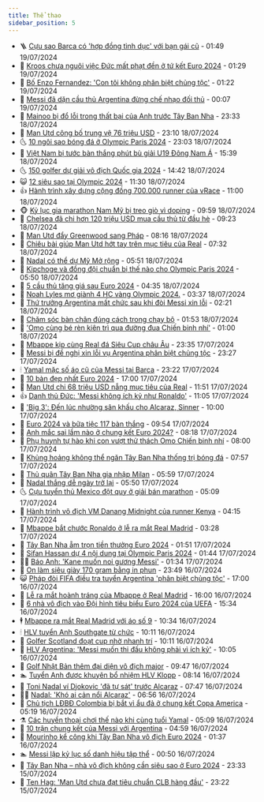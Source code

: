 ```yaml
---
title: Thể thao
sidebar_position: 5
---
```


<!-- vnexpress-the-thao:START -->
- 🪜 [Cựu sao Barca có &#39;hợp đồng tình dục&#39; với bạn gái cũ](https://vnexpress.net/cuu-sao-barca-co-hop-dong-tinh-duc-voi-ban-gai-cu-4771910.html) - 01:49 19/07/2024
- 🦩 [Kroos chưa nguôi việc Đức mất phạt đền ở tứ kết Euro 2024](https://vnexpress.net/kroos-chua-nguoi-viec-duc-mat-phat-den-o-tu-ket-euro-2024-4771875.html) - 01:29 19/07/2024
- 🧰 [Bố Enzo Fernandez: &#39;Con tôi không phân biệt chủng tộc&#39;](https://vnexpress.net/bo-enzo-fernandez-con-toi-khong-phan-biet-chung-toc-4771859.html) - 01:22 19/07/2024
- 🤗 [Messi đã dặn cầu thủ Argentina đừng chế nhạo đối thủ](https://vnexpress.net/messi-da-dan-cau-thu-argentina-dung-che-nhao-doi-thu-4771853.html) - 00:07 19/07/2024
- 🥳 [Mainoo bị đổ lỗi trong thất bại của Anh trước Tây Ban Nha](https://vnexpress.net/mainoo-bi-do-loi-trong-that-bai-cua-anh-truoc-tay-ban-nha-4771855.html) - 23:33 18/07/2024
- 🦣 [Man Utd công bố trung vệ 76 triệu USD](https://vnexpress.net/man-utd-cong-bo-trung-ve-76-trieu-usd-4771850.html) - 23:10 18/07/2024
- 🌜 [10 ngôi sao bóng đá ở Olympic Paris 2024](https://vnexpress.net/10-ngoi-sao-bong-da-o-olympic-paris-2024-4771849.html) - 23:03 18/07/2024
- 🫶 [Việt Nam bị tước bàn thắng phút bù giải U19 Đông Nam Á](https://vnexpress.net/viet-nam-bi-tuoc-ban-thang-phut-bu-giai-u19-dong-nam-a-4771825.html) - 15:39 18/07/2024
- 🌜 [150 golfer dự giải vô địch Quốc gia 2024](https://vnexpress.net/150-golfer-du-giai-vo-dich-quoc-gia-2024-4771819.html) - 14:42 18/07/2024
- 😺 [12 siêu sao tại Olympic 2024](https://vnexpress.net/12-sieu-sao-tai-olympic-2024-4771764.html) - 11:30 18/07/2024
- 👍 [Hành trình xây dựng cộng đồng 700.000 runner của vRace](https://vnexpress.net/hanh-trinh-xay-dung-cong-dong-700-000-runner-cua-vrace-4767405.html) - 11:00 18/07/2024
- 🐵 [Kỷ lục gia marathon Nam Mỹ bị treo giò vì doping](https://vnexpress.net/ky-luc-gia-marathon-nam-my-bi-treo-gio-vi-doping-4771717.html) - 09:59 18/07/2024
- 💫 [Chelsea đã chi hơn 120 triệu USD mua cầu thủ từ đầu hè](https://vnexpress.net/chelsea-da-chi-hon-120-trieu-usd-mua-cau-thu-tu-dau-he-4771705.html) - 09:23 18/07/2024
- 🦆 [Man Utd đẩy Greenwood sang Pháp](https://vnexpress.net/man-utd-day-greenwood-sang-phap-4771655.html) - 08:16 18/07/2024
- 🙉 [Chiêu bài giúp Man Utd hớt tay trên mục tiêu của Real](https://vnexpress.net/chieu-bai-giup-man-utd-hot-tay-tren-muc-tieu-cua-real-4771570.html) - 07:32 18/07/2024
- 📝 [Nadal có thể dự Mỹ Mở rộng](https://vnexpress.net/nadal-co-the-du-my-mo-rong-4771596.html) - 05:51 18/07/2024
- 💯 [Kipchoge và đồng đội chuẩn bị thế nào cho Olympic Paris 2024](https://vnexpress.net/kipchoge-va-dong-doi-chuan-bi-the-nao-cho-olympic-paris-2024-4771562.html) - 05:50 18/07/2024
- 🌈 [5 cầu thủ tăng giá sau Euro 2024](https://vnexpress.net/5-cau-thu-tang-gia-sau-euro-2024-4771220.html) - 04:35 18/07/2024
- 🦩 [Noah Lyles mơ giành 4 HC vàng Olympic 2024.](https://vnexpress.net/noah-lyles-mo-gianh-4-hc-vang-olympic-2024-4771521.html) - 03:37 18/07/2024
- 🐲 [Thứ trưởng Argentina mất chức sau khi đòi Messi xin lỗi](https://vnexpress.net/thu-truong-argentina-mat-chuc-sau-khi-doi-messi-xin-loi-4771412.html) - 02:21 18/07/2024
- 🌁 [Chăm sóc bàn chân đúng cách trong chạy bộ](https://vnexpress.net/cham-soc-ban-chan-dung-cach-trong-chay-bo-4771326.html) - 01:53 18/07/2024
- 💯 [&#39;Omo cùng bé rèn kiên trì qua đường đua Chiến binh nhí&#39;](https://vnexpress.net/omo-cung-be-ren-kien-tri-qua-duong-dua-chien-binh-nhi-4771354.html) - 01:00 18/07/2024
- 🌝 [Mbappe kịp cùng Real đá Siêu Cup châu Âu](https://vnexpress.net/mbappe-kip-cung-real-da-sieu-cup-chau-au-4771368.html) - 23:35 17/07/2024
- 🤖 [Messi bị đề nghị xin lỗi vụ Argentina phân biệt chủng tộc](https://vnexpress.net/messi-bi-de-nghi-xin-loi-vu-argentina-phan-biet-chung-toc-4771361.html) - 23:27 17/07/2024
- 🕯 [Yamal mặc số áo cũ của Messi tại Barca](https://vnexpress.net/yamal-mac-so-ao-cu-cua-messi-tai-barca-4771363.html) - 23:22 17/07/2024
- 🧰 [10 bàn đẹp nhất Euro 2024](https://vnexpress.net/10-ban-dep-nhat-euro-2024-4771315.html) - 17:00 17/07/2024
- 🥳 [Man Utd chi 68 triệu USD nẫng mục tiêu của Real](https://vnexpress.net/man-utd-chi-68-trieu-usd-nang-muc-tieu-cua-real-4771317.html) - 11:51 17/07/2024
- 👍 [Danh thủ Đức: &#39;Messi không ích kỷ như Ronaldo&#39;](https://vnexpress.net/danh-thu-duc-messi-khong-ich-ky-nhu-ronaldo-4771308.html) - 11:05 17/07/2024
- 💪 [&#39;Big 3&#39;: Đến lúc nhường sân khấu cho Alcaraz, Sinner](https://vnexpress.net/big-3-den-luc-nhuong-san-khau-cho-alcaraz-sinner-4771297.html) - 10:00 17/07/2024
- 👹 [Euro 2024 và bữa tiệc 117 bàn thắng](https://vnexpress.net/euro-2024-va-bua-tiec-117-ban-thang-4771210.html) - 09:54 17/07/2024
- 🧰 [Anh mắc sai lầm nào ở chung kết Euro 2024?](https://vnexpress.net/anh-mac-sai-lam-nao-o-chung-ket-euro-2024-4770782.html) - 08:18 17/07/2024
- 🚀 [Phụ huynh tự hào khi con vượt thử thách Omo Chiến binh nhí](https://vnexpress.net/phu-huynh-tu-hao-khi-con-vuot-thu-thach-omo-chien-binh-nhi-4771174.html) - 08:00 17/07/2024
- 🎃 [Khủng hoảng không thể ngăn Tây Ban Nha thống trị bóng đá](https://vnexpress.net/khung-hoang-khong-the-ngan-tay-ban-nha-thong-tri-bong-da-4771176.html) - 07:57 17/07/2024
- 🧰 [Thủ quân Tây Ban Nha gia nhập Milan](https://vnexpress.net/thu-quan-tay-ban-nha-gia-nhap-milan-4771038.html) - 05:59 17/07/2024
- 👀 [Nadal thắng dễ ngày trở lại](https://vnexpress.net/nadal-thang-de-ngay-tro-lai-4771113.html) - 05:50 17/07/2024
- 🌜 [Cựu tuyển thủ Mexico đột quỵ ở giải bán marathon](https://vnexpress.net/cuu-tuyen-thu-mexico-dot-quy-o-giai-ban-marathon-4771014.html) - 05:09 17/07/2024
- 🫶 [Hành trình vô địch VM Danang Midnight của runner Kenya](https://vnexpress.net/hanh-trinh-vo-dich-vm-danang-midnight-cua-runner-kenya-4770666.html) - 04:15 17/07/2024
- 🦄 [Mbappe bắt chước Ronaldo ở lễ ra mắt Real Madrid](https://vnexpress.net/mbappe-bat-chuoc-ronaldo-o-le-ra-mat-real-madrid-4771015.html) - 03:28 17/07/2024
- 🥳 [Tây Ban Nha ẵm trọn tiền thưởng Euro 2024](https://vnexpress.net/tay-ban-nha-am-tron-tien-thuong-euro-2024-4769996.html) - 01:51 17/07/2024
- 🐲 [Sifan Hassan dự 4 nội dung tại Olympic Paris 2024](https://vnexpress.net/sifan-hassan-du-4-noi-dung-tai-olympic-paris-2024-4770939.html) - 01:44 17/07/2024
- 🧑‍🏫 [Báo Anh: &#39;Kane muốn noi gương Messi&#39;](https://vnexpress.net/bao-anh-kane-muon-noi-guong-messi-4770808.html) - 01:34 17/07/2024
- 🤔 [On làm siêu giày 170 gram bằng in phun](https://vnexpress.net/on-lam-sieu-giay-170-gram-bang-in-phun-4770900.html) - 23:49 16/07/2024
- 😺 [Pháp đòi FIFA điều tra tuyển Argentina &#39;phân biệt chủng tộc&#39;](https://vnexpress.net/phap-doi-fifa-dieu-tra-tuyen-argentina-phan-biet-chung-toc-4770876.html) - 17:00 16/07/2024
- 💪 [Lễ ra mắt hoành tráng của Mbappe ở Real Madrid](https://vnexpress.net/le-ra-mat-hoanh-trang-cua-mbappe-o-real-madrid-4770875.html) - 16:00 16/07/2024
- 💼 [6 nhà vô địch vào Đội hình tiêu biểu Euro 2024 của UEFA](https://vnexpress.net/6-nha-vo-dich-vao-doi-hinh-tieu-bieu-euro-2024-cua-uefa-4770868.html) - 15:34 16/07/2024
- 🕴 [Mbappe ra mắt Real Madrid với áo số 9](https://vnexpress.net/mbappe-ra-mat-real-madrid-voi-ao-so-9-4770816.html) - 10:34 16/07/2024
- 🕯 [HLV tuyển Anh Southgate từ chức](https://vnexpress.net/hlv-tuyen-anh-southgate-tu-chuc-4770810.html) - 10:11 16/07/2024
- 📝 [Golfer Scotland đoạt cup nhờ nhanh trí](https://vnexpress.net/golfer-scotland-doat-cup-nho-nhanh-tri-4770811.html) - 10:11 16/07/2024
- 🧐 [HLV Argentina: &#39;Messi muốn thi đấu không phải vì ích kỷ&#39;](https://vnexpress.net/hlv-argentina-messi-muon-thi-dau-khong-phai-vi-ich-ky-4770778.html) - 10:05 16/07/2024
- 🙉 [Golf Nhật Bản thêm đại diện vô địch major](https://vnexpress.net/golf-nhat-ban-them-dai-dien-vo-dich-major-4770779.html) - 09:47 16/07/2024
- 🏊 [Tuyển Anh được khuyên bổ nhiệm HLV Klopp](https://vnexpress.net/tuyen-anh-duoc-khuyen-bo-nhiem-hlv-klopp-4769961.html) - 08:14 16/07/2024
- 🌊 [Toni Nadal ví Djokovic &#39;đã tự sát&#39; trước Alcaraz](https://vnexpress.net/toni-nadal-vi-djokovic-da-tu-sat-truoc-alcaraz-4770632.html) - 07:47 16/07/2024
- 👨‍🏫 [Nadal: &#39;Khó ai cản nổi Alcaraz&#39;](https://vnexpress.net/nadal-kho-ai-can-noi-alcaraz-4770624.html) - 06:56 16/07/2024
- 🥷 [Chủ tịch LĐBĐ Colombia bị bắt vì ẩu đả ở chung kết Copa America](https://vnexpress.net/chu-tich-ldbd-colombia-bi-bat-vi-au-da-o-chung-ket-copa-america-4770536.html) - 05:19 16/07/2024
- ⚗️ [Các huyền thoại chơi thế nào khi cùng tuổi Yamal](https://vnexpress.net/cac-huyen-thoai-choi-the-nao-khi-cung-tuoi-yamal-4770295.html) - 05:09 16/07/2024
- 🌮 [10 trận chung kết của Messi với Argentina](https://vnexpress.net/10-tran-chung-ket-cua-messi-voi-argentina-4770596.html) - 04:59 16/07/2024
- 🤩 [Mourinho kể công khi Tây Ban Nha vô địch Euro 2024](https://vnexpress.net/mourinho-ke-cong-khi-tay-ban-nha-vo-dich-euro-2024-4770460.html) - 01:37 16/07/2024
- 🏊 [Messi lập kỷ lục số danh hiệu tập thể](https://vnexpress.net/messi-lap-ky-luc-so-danh-hieu-tap-the-4770425.html) - 00:50 16/07/2024
- 🐎 [Tây Ban Nha – nhà vô địch không cần siêu sao ở Euro 2024](https://vnexpress.net/tay-ban-nha-nha-vo-dich-khong-can-sieu-sao-o-euro-2024-4770226.html) - 23:33 15/07/2024
- 💫 [Ten Hag: &#39;Man Utd chưa đạt tiêu chuẩn CLB hàng đầu&#39;](https://vnexpress.net/ten-hag-man-utd-chua-dat-tieu-chuan-clb-hang-dau-4770424.html) - 23:22 15/07/2024<!-- vnexpress-the-thao:END -->
